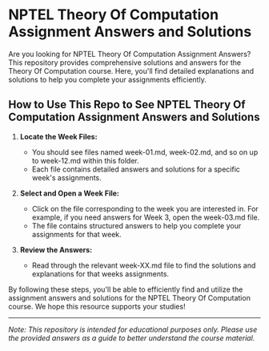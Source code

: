 # NPTEL Theory Of Computation Assignment Answers and Solutions

Are you looking for NPTEL Theory Of Computation Assignment Answers? This repository provides comprehensive solutions and answers for the Theory Of Computation course. Here, you'll find detailed explanations and solutions to help you complete your assignments efficiently.

## How to Use This Repo to See NPTEL Theory Of Computation Assignment Answers and Solutions

1. **Locate the Week Files:**
   - You should see files named week-01.md, week-02.md, and so on up to week-12.md within this folder.
   - Each file contains detailed answers and solutions for a specific week's assignments.

2. **Select and Open a Week File:**
   - Click on the file corresponding to the week you are interested in. For example, if you need answers for Week 3, open the week-03.md file.
   - The file contains structured answers to help you complete your assignments for that week.

3. **Review the Answers:**
   - Read through the relevant week-XX.md file to find the solutions and explanations for that weeks assignments.

By following these steps, you'll be able to efficiently find and utilize the assignment answers and solutions for the NPTEL Theory Of Computation course. We hope this resource supports your studies!

---
*Note: This repository is intended for educational purposes only. Please use the provided answers as a guide to better understand the course material.*